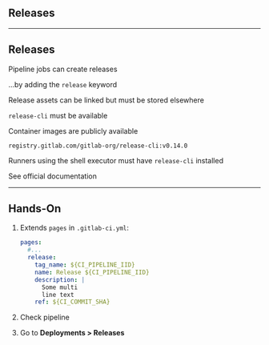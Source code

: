 <!-- .slide: id="gitlab_releases" class="vertical-center" -->

<i class="fa-duotone fa-rectangle-history-circle-plus fa-8x fa-duotone-colors" style="float: right; color: grey;"></i>

## Releases

---

## Releases

Pipeline jobs can create releases [](https://docs.gitlab.com/ee/user/project/releases/index.html)

...by adding the `release` keyword [](https://docs.gitlab.com/ee/ci/yaml/#release)

Release assets can be linked but must be stored elsewhere

`release-cli` [](https://gitlab.com/gitlab-org/release-cli) must be available

Container images are publicly available [](https://gitlab.com/gitlab-org/release-cli/container_registry)

`registry.gitlab.com/gitlab-org/release-cli:v0.14.0`

Runners using the shell executor must have `release-cli` installed

See official documentation [](https://docs.gitlab.com/ee/user/project/releases/release_cli.html)

---

## Hands-On [<i class="fa fa-comment-code"></i>](https://github.com/nicholasdille/container-slides/blob/master/160_gitlab_ci/250_releases/.gitlab-ci.yml "160_gitlab_ci/250_releases/.gitlab-ci.yml")

1. Extends `pages` in `.gitlab-ci.yml`:

    ```yaml
    pages:
      #...
      release:
        tag_name: ${CI_PIPELINE_IID}
        name: Release ${CI_PIPELINE_IID}
        description: |
          Some multi
          line text
        ref: ${CI_COMMIT_SHA}
    ```
    <!-- .element: style="width: 30em;" -->

1. Check pipeline
1. Go to **Deployments > Releases**
